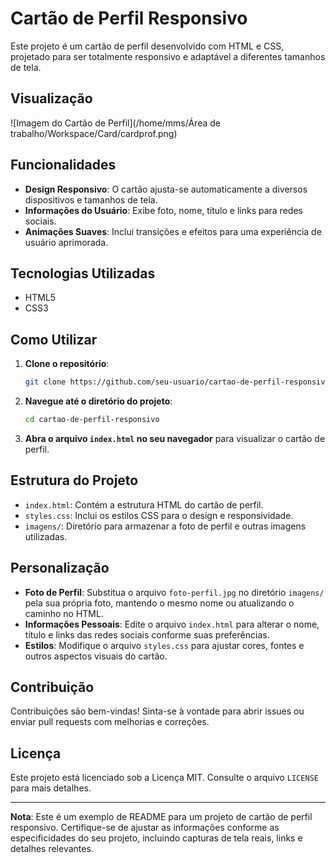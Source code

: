# Cartão de Perfil Responsivo

Este projeto é um cartão de perfil desenvolvido com HTML e CSS, projetado para ser totalmente responsivo e adaptável a diferentes tamanhos de tela.

## Visualização

![Imagem do Cartão de Perfil](/home/mms/Área de trabalho/Workspace/Card/cardprof.png)

## Funcionalidades

- **Design Responsivo**: O cartão ajusta-se automaticamente a diversos dispositivos e tamanhos de tela.
- **Informações do Usuário**: Exibe foto, nome, título e links para redes sociais.
- **Animações Suaves**: Inclui transições e efeitos para uma experiência de usuário aprimorada.

## Tecnologias Utilizadas

- HTML5
- CSS3

## Como Utilizar

1. **Clone o repositório**:

   ```bash
   git clone https://github.com/seu-usuario/cartao-de-perfil-responsivo.git
   ```

2. **Navegue até o diretório do projeto**:

   ```bash
   cd cartao-de-perfil-responsivo
   ```

3. **Abra o arquivo `index.html` no seu navegador** para visualizar o cartão de perfil.

## Estrutura do Projeto

- `index.html`: Contém a estrutura HTML do cartão de perfil.
- `styles.css`: Inclui os estilos CSS para o design e responsividade.
- `imagens/`: Diretório para armazenar a foto de perfil e outras imagens utilizadas.

## Personalização

- **Foto de Perfil**: Substitua o arquivo `foto-perfil.jpg` no diretório `imagens/` pela sua própria foto, mantendo o mesmo nome ou atualizando o caminho no HTML.
- **Informações Pessoais**: Edite o arquivo `index.html` para alterar o nome, título e links das redes sociais conforme suas preferências.
- **Estilos**: Modifique o arquivo `styles.css` para ajustar cores, fontes e outros aspectos visuais do cartão.

## Contribuição

Contribuições são bem-vindas! Sinta-se à vontade para abrir issues ou enviar pull requests com melhorias e correções.

## Licença

Este projeto está licenciado sob a Licença MIT. Consulte o arquivo `LICENSE` para mais detalhes.

---

**Nota**: Este é um exemplo de README para um projeto de cartão de perfil responsivo. Certifique-se de ajustar as informações conforme as especificidades do seu projeto, incluindo capturas de tela reais, links e detalhes relevantes.
